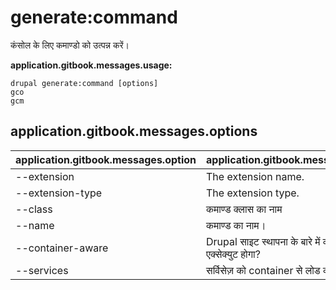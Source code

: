 # generate:command
कंसोल के लिए कमाण्डो को उत्पन्न करें।

**application.gitbook.messages.usage:**
```
drupal generate:command [options]
gco
gcm
```

## application.gitbook.messages.options
application.gitbook.messages.option | application.gitbook.messages.details
-------|-------------
--extension | The extension name.
--extension-type | The extension type.
--class | कमाण्ड क्लास का नाम
--name | कमाण्ड का नाम।
--container-aware | Drupal साइट स्थापना के बारे में कमांड पता है जब एक्सेक्युट होगा?
--services | सर्विसेज़ को container से लोड करें।

